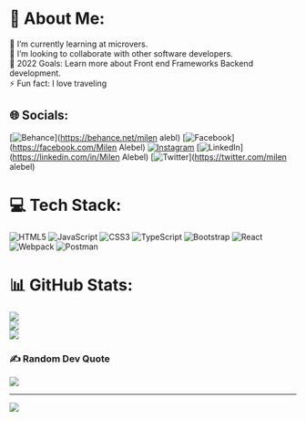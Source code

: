 # 💫 About Me:
🌱 I’m currently learning at microvers.<br>👯 I’m looking to collaborate with other software developers.<br>🥅 2022 Goals: Learn more about Front end Frameworks Backend development.<br>⚡ Fun fact: I love traveling 


## 🌐 Socials:
[![Behance](https://img.shields.io/badge/Behance-1769ff?logo=behance&logoColor=white)](https://behance.net/milen alebl) [![Facebook](https://img.shields.io/badge/Facebook-%231877F2.svg?logo=Facebook&logoColor=white)](https://facebook.com/Milen Alebel) [![Instagram](https://img.shields.io/badge/Instagram-%23E4405F.svg?logo=Instagram&logoColor=white)](https://instagram.com/milenalebel) [![LinkedIn](https://img.shields.io/badge/LinkedIn-%230077B5.svg?logo=linkedin&logoColor=white)](https://linkedin.com/in/Milen Alebel) [![Twitter](https://img.shields.io/badge/Twitter-%231DA1F2.svg?logo=Twitter&logoColor=white)](https://twitter.com/milen alebel) 

# 💻 Tech Stack:
![HTML5](https://img.shields.io/badge/html5-%23E34F26.svg?style=for-the-badge&logo=html5&logoColor=white) ![JavaScript](https://img.shields.io/badge/javascript-%23323330.svg?style=for-the-badge&logo=javascript&logoColor=%23F7DF1E) ![CSS3](https://img.shields.io/badge/css3-%231572B6.svg?style=for-the-badge&logo=css3&logoColor=white) ![TypeScript](https://img.shields.io/badge/typescript-%23007ACC.svg?style=for-the-badge&logo=typescript&logoColor=white) ![Bootstrap](https://img.shields.io/badge/bootstrap-%23563D7C.svg?style=for-the-badge&logo=bootstrap&logoColor=white) ![React](https://img.shields.io/badge/react-%2320232a.svg?style=for-the-badge&logo=react&logoColor=%2361DAFB) ![Webpack](https://img.shields.io/badge/webpack-%238DD6F9.svg?style=for-the-badge&logo=webpack&logoColor=black) ![Postman](https://img.shields.io/badge/Postman-FF6C37?style=for-the-badge&logo=postman&logoColor=white)
# 📊 GitHub Stats:
![](https://github-readme-stats.vercel.app/api?username=milen-ale&theme=dark&hide_border=false&include_all_commits=false&count_private=true)<br/>
![](https://github-readme-streak-stats.herokuapp.com/?user=milen-ale&theme=dark&hide_border=false)<br/>
![](https://github-readme-stats.vercel.app/api/top-langs/?username=milen-ale&theme=dark&hide_border=false&include_all_commits=false&count_private=true&layout=compact)

### ✍️ Random Dev Quote
![](https://quotes-github-readme.vercel.app/api?type=vetical&theme=tokyonight)

---
[![](https://visitcount.itsvg.in/api?id=milen-ale&icon=0&color=1)](https://visitcount.itsvg.in)

